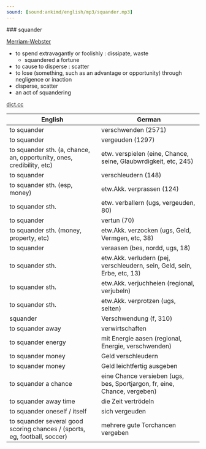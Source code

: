 ```yaml
---
sound: [sound:ankimd/english/mp3/squander.mp3]
---
```


\### squander

[Merriam-Webster](https://www.merriam-webster.com/dictionary/squander)

- to spend extravagantly or foolishly : dissipate, waste
    - squandered a fortune
- to cause to disperse : scatter
- to lose (something, such as an advantage or opportunity) through negligence or inaction
- disperse, scatter
- an act of squandering

[dict.cc](https://www.dict.cc/squander)

| English        | German       |
| -------------- | ------------ |
| to squander | verschwenden (2571) |
| to squander | vergeuden (1297) |
| to squander sth. (a, chance, an, opportunity, ones, credibility, etc) | etw. verspielen (eine, Chance, seine, Glaubwrdigkeit, etc, 245) |
| to squander | verschleudern (148) |
| to squander sth. (esp, money) | etw.Akk. verprassen (124) |
| to squander sth. | etw. verballern (ugs, vergeuden, 80) |
| to squander | vertun (70) |
| to squander sth. (money, property, etc) | etw.Akk. verzocken (ugs, Geld, Vermgen, etc, 38) |
| to squander | veraasen (bes, nordd, ugs, 18) |
| to squander sth. | etw.Akk. verludern (pej, verschleudern, sein, Geld, sein, Erbe, etc, 13) |
| to squander sth. | etw.Akk. verjuchheien (regional, verjubeln) |
| to squander sth. | etw.Akk. verprotzen (ugs, selten) |
| squander | Verschwendung (f, 310) |
| to squander away | verwirtschaften |
| to squander energy | mit Energie aasen (regional, Energie, verschwenden) |
| to squander money | Geld verschleudern |
| to squander money | Geld leichtfertig ausgeben |
| to squander a chance | eine Chance versieben (ugs, bes, Sportjargon, fr, eine, Chance, vergeben) |
| to squander away time | die Zeit vertrödeln |
| to squander oneself / itself | sich vergeuden |
| to squander several good scoring chances / (sports, eg, football, soccer) | mehrere gute Torchancen vergeben |
